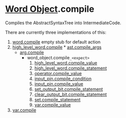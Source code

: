 # [Word Object](http://code.google.com/p/tampa-bay-python-avr/wiki/TwoObjectsForEachWord#Word_Object).compile #

Compiles the AbstractSyntaxTree into IntermediateCode.

There are currently three implementations of this:

  1. [word.compile](http://code.google.com/p/tampa-bay-python-avr/source/browse/ucclib/built_in/declaration.py#102) empty stub for default action
  1. [high\_level\_word.compile](http://code.google.com/p/tampa-bay-python-avr/source/browse/ucclib/built_in/declaration.py#160)
    * [ast.compile\_args](http://code.google.com/p/tampa-bay-python-avr/source/browse/ucc/database/ast.py#334)
      * [arg.compile](http://code.google.com/p/tampa-bay-python-avr/source/browse/ucc/database/ast.py#215)
        * word\_object.compile`_<expect>`
          1. [high\_level\_word.compile\_value](http://code.google.com/p/tampa-bay-python-avr/source/browse/ucclib/built_in/declaration.py#171)
          1. [high\_level\_word.compile\_statement](http://code.google.com/p/tampa-bay-python-avr/source/browse/ucclib/built_in/declaration.py#182)
          1. [operator.compile\_value](http://code.google.com/p/tampa-bay-python-avr/source/browse/ucclib/built_in/operator.py#18)
          1. [input\_pin.compile\_condition](http://code.google.com/p/tampa-bay-python-avr/source/browse/ucclib/built_in/input_pin.py#51)
          1. [input\_pin.compile\_value](http://code.google.com/p/tampa-bay-python-avr/source/browse/ucclib/built_in/input_pin.py#20)
          1. [set\_output\_bit.compile\_statement](http://code.google.com/p/tampa-bay-python-avr/source/browse/ucclib/built_in/set_output_bit.py#15)
          1. [clear\_output\_bit.compile\_statement](http://code.google.com/p/tampa-bay-python-avr/source/browse/ucclib/built_in/clear_output_bit.py#19)
          1. [set.compile\_statement](http://code.google.com/p/tampa-bay-python-avr/source/browse/ucclib/built_in/set.py#13)
          1. [var.compile\_value](http://code.google.com/p/tampa-bay-python-avr/source/browse/ucclib/built_in/var.py#22)
  1. [var.compile](http://code.google.com/p/tampa-bay-python-avr/source/browse/ucclib/built_in/var.py#10)